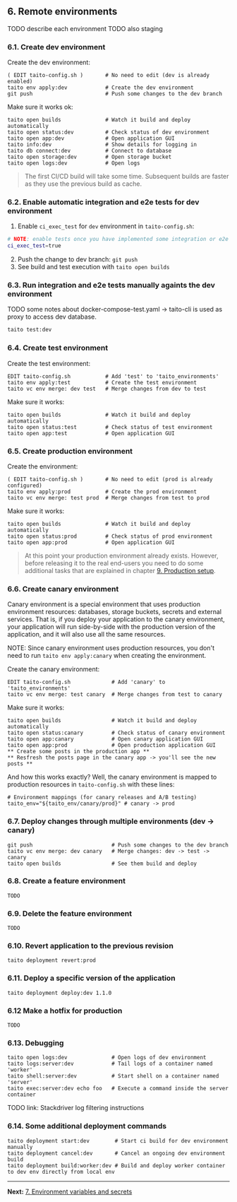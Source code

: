 ## 6. Remote environments

TODO describe each environment
TODO also staging

### 6.1. Create dev environment

Create the dev environment:

```shell
( EDIT taito-config.sh )       # No need to edit (dev is already enabled)
taito env apply:dev            # Create the dev environment
git push                       # Push some changes to the dev branch
```

Make sure it works ok:

```shell
taito open builds              # Watch it build and deploy automatically
taito open status:dev          # Check status of dev environment
taito open app:dev             # Open application GUI
taito info:dev                 # Show details for logging in
taito db connect:dev           # Connect to database
taito open storage:dev         # Open storage bucket
taito open logs:dev            # Open logs
```

> The first CI/CD build will take some time. Subsequent builds are faster as they use the previous build as cache.

### 6.2. Enable automatic integration and e2e tests for dev environment

1) Enable `ci_exec_test` for `dev` environment in `taito-config.sh`:

```bash
# NOTE: enable tests once you have implemented some integration or e2e tests
ci_exec_test=true
```

2) Push the change to dev branch: `git push`
3) See build and test execution with `taito open builds`

### 6.3. Run integration and e2e tests manually againts the dev environment

TODO some notes about docker-compose-test.yaml -> taito-cli is used as proxy to access dev database.

```bash
taito test:dev
```

### 6.4. Create test environment

Create the test environment:

```shell
EDIT taito-config.sh           # Add 'test' to 'taito_environments'
taito env apply:test           # Create the test environment
taito vc env merge: dev test   # Merge changes from dev to test
```

Make sure it works:

```shell
taito open builds              # Watch it build and deploy automatically
taito open status:test         # Check status of test environment
taito open app:test            # Open application GUI
```

### 6.5. Create production environment

Create the environment:

```
( EDIT taito-config.sh )       # No need to edit (prod is already configured)
taito env apply:prod           # Create the prod environment
taito vc env merge: test prod  # Merge changes from test to prod
```

Make sure it works:

```
taito open builds              # Watch it build and deploy automatically
taito open status:prod         # Check status of prod environment
taito open app:prod            # Open application GUI
```

> At this point your production environment already exists. However, before releasing it to the real end-users you need to do some additional tasks that are explained in chapter [9. Production setup](#09-production-setup.md).

### 6.6. Create canary environment

Canary environment is a special environment that uses production environment resources: databases, storage buckets, secrets and external services. That is, if you deploy your application to the canary environment, your application will run side-by-side with the production version of the application, and it will also use all the same resources.

NOTE: Since canary environment uses production resources, you don't need to run `taito env apply:canary` when creating the environment.

Create the canary environment:

```shell
EDIT taito-config.sh             # Add 'canary' to 'taito_environments'
taito vc env merge: test canary  # Merge changes from test to canary
```

Make sure it works:

```shell
taito open builds                # Watch it build and deploy automatically
taito open status:canary         # Check status of canary environment
taito open app:canary            # Open canary application GUI
taito open app:prod              # Open production application GUI
** Create some posts in the production app **
** Resfresh the posts page in the canary app -> you'll see the new posts **
```

And how this works exactly? Well, the canary environment is mapped to production resources in `taito-config.sh` with these lines:

```
# Environment mappings (for canary releases and A/B testing)
taito_env="${taito_env/canary/prod}" # canary -> prod
```

### 6.7. Deploy changes through multiple environments (dev -> canary)

```
git push                         # Push some changes to the dev branch
taito vc env merge: dev canary   # Merge changes: dev -> test -> canary
taito open builds                # See them build and deploy
```

### 6.8. Create a feature environment

```
TODO
```

### 6.9. Delete the feature environment

```
TODO
```

### 6.10. Revert application to the previous revision

```
taito deployment revert:prod
```

### 6.11. Deploy a specific version of the application

```
taito deployment deploy:dev 1.1.0
```

### 6.12 Make a hotfix for production

```
TODO
```

### 6.13. Debugging

```
taito open logs:dev              # Open logs of dev environment
taito logs:server:dev            # Tail logs of a container named 'worker'
taito shell:server:dev           # Start shell on a container named 'server'
taito exec:server:dev echo foo   # Execute a command inside the server container
```

TODO link: Stackdriver log filtering instructions

### 6.14. Some additional deployment commands

```
taito deployment start:dev        # Start ci build for dev environment manually
taito deployment cancel:dev       # Cancel an ongoing dev environment build
taito deployment build:worker:dev # Build and deploy worker container to dev env directly from local env
```

---

**Next:** [7. Environment variables and secrets](07-env-variables-and-secrets.md)
